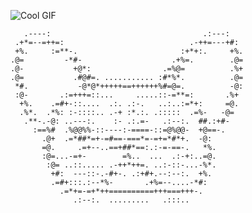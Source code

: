 ![Cool GIF](https://media0.giphy.com/media/v1.Y2lkPTc5MGI3NjExZnkwdmo3ZDFtbzU4ZWFzenVrNXp1ZGU4MG83YXJ3MHA2bGppbTMwcSZlcD12MV9pbnRlcm5hbF9naWZfYnlfaWQmY3Q9Zw/dV3GXudtLAbTi/giphy.gif)

                                                            
       .----:                                  .:---:       
     .+*=--=++=:                            .-++=---+#:     
     +%.     :=**-.                       :+*+:.     +%.    
    .@=         -*#-                    .+%=.        .@=    
    .@-           +@*:                .=%@=          .%+    
    .@=           .#@#=. ........... :#*%*.          .@=    
     *#.           -@*@*+++++==++++++%#=@=.          -@:    
     :@-       .:=+++=::...     .....::-=**=:       .%+     
      +%.    .=#+-::....  .:. .:-.   ..:..:=*+:     =@.     
      .%*.  .*%: :-::::.. .-+ :*.:. .:::::  .=%-   -@=      
       .**-.-@: ..---:.    :- .:.=-   .:--:.  ##.:+#-       
         :==%#  .%@@%%-::----:-====-::=@%@@-  +@==-.        
           .@+  .=*##*=+-=#==-===*=-=+=*#*+.  -@:           
           =@.     .=+--..==+##*==:.:-=-==-.   *%.          
           :@=...-=+-        =%..  ...  .:-+:..=@.          
            :@= ..::..... .-++*++=. ..:-::-...-%*.          
             +#:  ---::-.-#+-. .:+#+.--:--:.  +%.           
             .=#+:::.:--*%-       .+%=--....-*#:            
               .=*+=-=+*++==========+++===+++-.             
                  .:--:.  .........   .:::..                
                                                            

